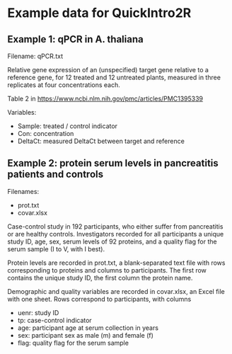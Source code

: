 # Example data for QuickIntro2R

## Example 1: qPCR in A. thaliana

Filename: qPCR.txt

Relative gene expression of an (unspecified) target gene relative to a
reference gene, for 12 treated and 12 untreated plants, measured in 
three replicates at four concentrations each.

Table 2 in <https://www.ncbi.nlm.nih.gov/pmc/articles/PMC1395339>

Variables:

* Sample:   treated / control indicator
* Con:      concentration
* DeltaCt:  measured DeltaCt between target and reference
  
  
## Example 2: protein serum levels in pancreatitis patients and controls

Filenames:

* prot.txt
* covar.xlsx
  
Case-control study in 192 participants, who either suffer from 
pancreatitis or are healthy controls. Investigators recorded for all
participants a unique study ID, age, sex, serum levels of 92 proteins,
and a quality flag for the serum sample (I to V, with I best).

Protein levels are recorded in prot.txt, a blank-separated text file
with rows corresponding to proteins and columns to participants. The 
first row contains the unique study ID, the first column the protein
name.

Demographic and quality variables are recorded in covar.xlsx, an Excel
file with one sheet. Rows correspond to participants, with columns

* uenr: study ID
* tp: case-control indicator
* age: participant age at serum collection in years
* sex: participant sex as male (m) and female (f)
* flag: quality flag for the serum sample
